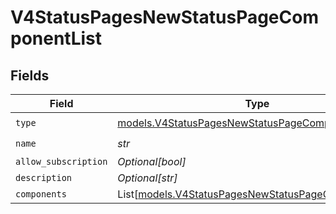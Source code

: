 # V4StatusPagesNewStatusPageComponentList


## Fields

| Field                                                                                                          | Type                                                                                                           | Required                                                                                                       | Description                                                                                                    |
| -------------------------------------------------------------------------------------------------------------- | -------------------------------------------------------------------------------------------------------------- | -------------------------------------------------------------------------------------------------------------- | -------------------------------------------------------------------------------------------------------------- |
| `type`                                                                                                         | [models.V4StatusPagesNewStatusPageComponentListType](../models/v4statuspagesnewstatuspagecomponentlisttype.md) | :heavy_check_mark:                                                                                             | N/A                                                                                                            |
| `name`                                                                                                         | *str*                                                                                                          | :heavy_check_mark:                                                                                             | N/A                                                                                                            |
| `allow_subscription`                                                                                           | *Optional[bool]*                                                                                               | :heavy_minus_sign:                                                                                             | N/A                                                                                                            |
| `description`                                                                                                  | *Optional[str]*                                                                                                | :heavy_minus_sign:                                                                                             | N/A                                                                                                            |
| `components`                                                                                                   | List[[models.V4StatusPagesNewStatusPageComponent](../models/v4statuspagesnewstatuspagecomponent.md)]           | :heavy_minus_sign:                                                                                             | N/A                                                                                                            |